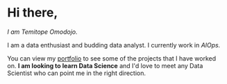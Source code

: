 # Hi there,
 _I am Temitope Omodojo._

 I am a data enthusiast and budding data analyst. I currently work in _AIOps._  

You can view my [portfolio](https://www.datascienceportfol.io/temitopeomodojo "Temitope's Portfolio") to see some of the projects that I have worked on.
**I am looking to learn Data Science** and I'd love to meet any Data Scientist who can point me in the right direction.


<!--
**msawizzy/msawizzy** is a ✨ _special_ ✨ repository because its `README.md` (this file) appears on your GitHub profile.

Here are some ideas to get you started:

- 🔭 I’m currently working on ...
- 🌱 I’m currently learning ...
- 👯 I’m looking to collaborate on ...
- 🤔 I’m looking for help with ...
- 💬 Ask me about ...
- 📫 How to reach me: ...
- 😄 Pronouns: ...
- ⚡ Fun fact: ...
-->
